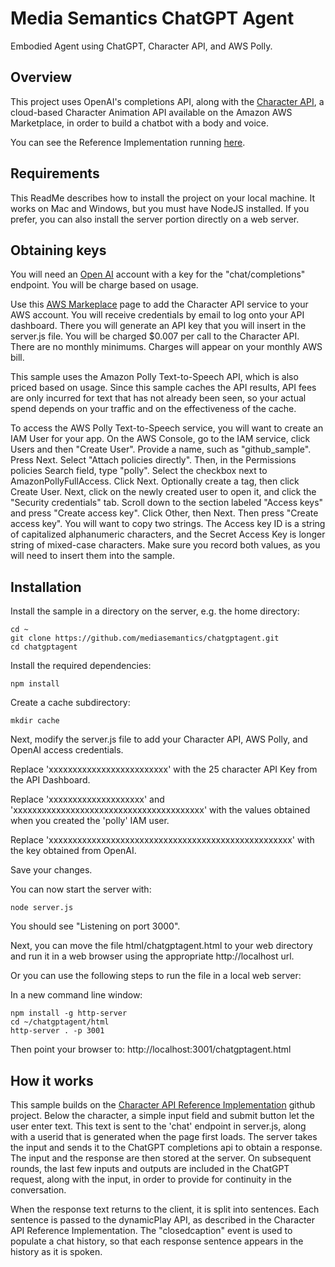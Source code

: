 # Media Semantics ChatGPT Agent
Embodied Agent using ChatGPT, Character API, and AWS Polly.

## Overview
This project uses OpenAI's completions API, along with the [Character API](https://aws.amazon.com/marketplace/pp/B06ZY1VBFZ), a cloud-based Character Animation API available on the Amazon AWS Marketplace, in order to build a chatbot with a body and voice.

You can see the Reference Implementation running [here](https://mediasemantics.com/chatgptagent.html). 

## Requirements
This ReadMe describes how to install the project on your local machine. It works on Mac and Windows, but you must have NodeJS installed.
If you prefer, you can also install the server portion directly on a web server.

## Obtaining keys
You will need an [Open AI](https://openai.com/) account with a key for the "chat/completions" endpoint. You will be charge based on usage.

Use this [AWS Markeplace](https://aws.amazon.com/marketplace/pp/B06ZY1VBFZ) page to add the
Character API service to your AWS account. You will receive credentials by email to log onto your API dashboard. There you will generate an API key that you will insert in the server.js file. You will be charged $0.007 per call to the Character API. There are no monthly minimums. 
Charges will appear on your monthly AWS bill. 

This sample uses the Amazon Polly Text-to-Speech API, which is also priced based on usage. 
Since this sample caches the API results, API fees are only incurred for text that has not already been seen, so your actual spend depends on your traffic and on the effectiveness of the cache.

To access the AWS Polly Text-to-Speech service, you will want to create an IAM User for your app. On the AWS Console, go to the IAM service, click Users and then "Create User". Provide a name, such as "github_sample".
Press Next. Select "Attach policies directly". Then, in the Permissions policies Search field, type "polly". Select the checkbox next to AmazonPollyFullAccess. Click Next. Optionally create a tag, then click Create User.
Next, click on the newly created user to open it, and click the "Security credentials" tab. Scroll down to the section labeled "Access keys" and press "Create access key". Click Other, then Next. Then press "Create access key".
You will want to copy two strings. The Access key ID is a string of capitalized alphanumeric characters, and the Secret Access Key is longer string
of mixed-case characters. Make sure you record both values, as you will need to insert them into the sample.

## Installation
Install the sample in a directory on the server, e.g. the home directory:
```
cd ~  
git clone https://github.com/mediasemantics/chatgptagent.git  
cd chatgptagent
```

Install the required dependencies:
```
npm install
```

Create a cache subdirectory:
```
mkdir cache
```

Next, modify the server.js file to add your Character API, AWS Polly, and OpenAI access credentials.

Replace 'xxxxxxxxxxxxxxxxxxxxxxxxx' with the 25 character API Key from the API Dashboard.

Replace 'xxxxxxxxxxxxxxxxxxxx' and 'xxxxxxxxxxxxxxxxxxxxxxxxxxxxxxxxxxxxxxxx' with the values obtained when you created the 'polly' IAM user.

Replace 'xxxxxxxxxxxxxxxxxxxxxxxxxxxxxxxxxxxxxxxxxxxxxxxxxxx' with the key obtained from OpenAI.

Save your changes.

You can now start the server with:
```
node server.js
```
You should see "Listening on port 3000".

Next, you can move the file html/chatgptagent.html to your web directory and run it in a web browser using the appropriate http://localhost url. 

Or you can use the following steps to run the file in a local web server:

In a new command line window:
```
npm install -g http-server
cd ~/chatgptagent/html
http-server . -p 3001
```
Then point your browser to: http://localhost:3001/chatgptagent.html


## How it works

This sample builds on the [Character API Reference Implementation](https://github.com/mediasemantics/charapi) github project. Below the character, a simple input field and submit button let the user enter text. This text is sent to the 'chat' endpoint in server.js, along with a userid that is generated when the page first loads. The server takes the input and sends it to the ChatGPT completions api to obtain a response. The input and the response are then stored at the server. On subsequent rounds, the last few inputs and outputs are included in the ChatGPT request, along with the input, in order to provide for continuity in the conversation.

When the response text returns to the client, it is split into sentences. Each sentence is passed to the dynamicPlay API, as described in the Character API Reference Implementation. The "closedcaption" event is used to populate a chat history, so that each response sentence appears in the history as it is spoken.




